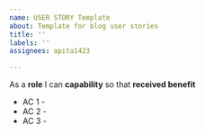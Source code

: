 ```yaml
---
name: USER STORY Template
about: Template for blog user stories
title: ''
labels: ''
assignees: apita1423

---
```


As a **role** I can **capability** so that **received benefit**

- AC 1 - 
- AC 2 - 
- AC 3 -

